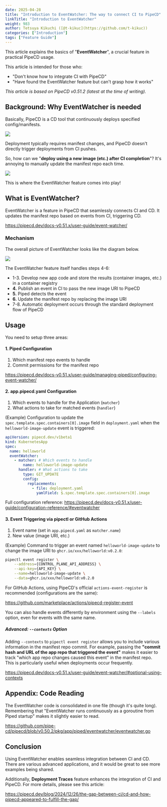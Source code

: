 ```yaml
---
date: 2025-04-28
title: "Introduction to EventWatcher: The way to connect CI to PipeCD"
linkTitle: "Introduction to EventWatcher"
weight: 983
author: Tetsuya Kikuchi ([@t-kikuc](https://github.com/t-kikuc))
categories: ["Introduction"]
tags: ["Feature Guide"]
---
```


This article explains the basics of "**EventWatcher**", a crucial feature in practical PipeCD usage.

This article is intended for those who:
- "Don't know how to integrate CI with PipeCD"
- "Have found the EventWatcher feature but can't grasp how it works"

_This article is based on PipeCD v0.51.2 (latest at the time of writing)._

## Background: Why EventWatcher is needed

Basically, PipeCD is a CD tool that continuously deploys specified config/manifests.

![](/images/eventwatcher-only-cd.drawio.png)

Deployment typically requires manifest changes, and PipeCD doesn't directly trigger deployments from CI pushes.

So, how can we "**deploy using a new image (etc.) after CI completion**"? It's annoying to manually update the manifest repo each time.

![](/images/eventwatcher-problem.drawio.png)

This is where the EventWatcher feature comes into play!

## What is EventWatcher?

EventWatcher is a feature in PipeCD that seamlessly connects CI and CD. It updates the manifest repo based on events from CI, triggering CD.

https://pipecd.dev/docs-v0.51.x/user-guide/event-watcher/

### Mechanism

The overall picture of EventWatcher looks like the diagram below.

![](/images/eventwatcher-overview.drawio.png)

The EventWatcher feature itself handles steps 4-6:

- 1-3. Develop new app code and store the results (container images, etc.) in a container registry
- **4.** Publish an event in CI to pass the new image URI to PipeCD
- **5.** Piped detects the event
- **6.** Update the manifest repo by replacing the image URI
- 7-8. Automatic deployment occurs through the standard deployment flow of PipeCD

## Usage

You need to setup three areas:

#### 1. Piped Configuration

1. Which manifest repo events to handle
2. Commit permissions for the manifest repo

https://pipecd.dev/docs-v0.51.x/user-guide/managing-piped/configuring-event-watcher/

#### 2. app.pipecd.yaml Configuration

1. Which events to handle for the Application (`matcher`)
2. What actions to take for matched events (`handler`)

(Example) Configuration to update the `spec.template.spec.containers[0].image` field in `deployment.yaml` when the `helloworld-image-update` event is triggered:

```yaml
apiVersion: pipecd.dev/v1beta1
kind: KubernetesApp
spec:
  name: helloworld
  eventWatcher:
    - matcher: # Which events to handle
        name: helloworld-image-update
      handler: # What actions to take
        type: GIT_UPDATE
        config:
          replacements:
            - file: deployment.yaml
              yamlField: $.spec.template.spec.containers[0].image
```

Full configuration reference:
https://pipecd.dev/docs-v0.51.x/user-guide/configuration-reference/#eventwatcher

#### 3. Event Triggering via pipectl or GitHub Actions

1. Event name (set in `app.pipecd.yaml` as `matcher.name`)
2. New value (image URI, etc.)

(Example) Command to trigger an event named `helloworld-image-update` to change the image URI to `ghcr.io/xxx/helloworld:v0.2.0`:

```sh
pipectl event register \
    --address={CONTROL_PLANE_API_ADDRESS} \
    --api-key={API_KEY} \
    --name=helloworld-image-update \
    --data=ghcr.io/xxx/helloworld:v0.2.0
```

For GitHub Actions, using PipeCD's official `actions-event-register` is recommended (configurations are the same):

https://github.com/marketplace/actions/pipecd-register-event

You can also handle events differently by environment using the `--labels` option, even for events with the same name.

##### Advanced: `--contexts` Option

Adding `--contexts` to `pipectl event register` allows you to include various information in the manifest repo commit. For example, passing the **"commit hash and URL of the app repo that triggered the event"** makes it easier to track "which app repo changes caused this event" in the manifest repo. This is particularly useful when deployments occur frequently.

https://pipecd.dev/docs-v0.51.x/user-guide/event-watcher/#optional-using-contexts

## Appendix: Code Reading

The EventWatcher code is consolidated in one file (though it's quite long). Remembering that "EventWatcher runs continuously as a goroutine from Piped startup" makes it slightly easier to read.

https://github.com/pipe-cd/pipecd/blob/v0.50.2/pkg/app/piped/eventwatcher/eventwatcher.go

## Conclusion

Using EventWatcher enables seamless integration between CI and CD. There are various advanced applications, and it would be great to see more examples being shared.

Additionally, **Deployment Traces** feature enhances the integration of CI and PipeCD. For more details, please see this article:

https://pipecd.dev/blog/2024/12/26/the-gap-between-ci/cd-and-how-pipecd-appeared-to-fulfill-the-gap/
